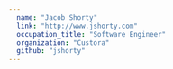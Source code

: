 ```yaml
---
  name: "Jacob Shorty"
  link: "http://www.jshorty.com"
  occupation_title: "Software Engineer"
  organization: "Custora"
  github: "jshorty"
---
```

